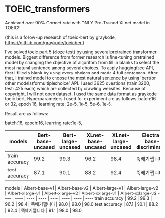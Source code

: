 # TOEIC_transformers

Achieved over 90% Correct rate with ONLY Pre-Trained XLnet model in TOEIC!!

(this is a follow-up research of toeic-bert by graykode, https://github.com/graykode/toeicbert)

I've solved toeic part 5 (cloze test) by using several pretrained transformer models. Biggest difference from former research is fine-tuning pretrained model by changing the objective of algorithm from fill in blanks to select the most natural sentence among several choices. To apply huggingface API, first I filled a blank by using every choices and made 4 full sentences. After that, I trained model to choose the most natural sentence by using 'bert(or other models)formultiplechoice' API. I used 3625 questions (train:3200, test: 425 each) which are collected by crawling websites. Because of copyright, I will not open dataset. I used the same data format as graykode toeic bert. Hyperparameters I used for experiment are as follows: batch:16 or 32, epoch 16, learning rate: 2e-5, 1e-5, 5e-6, 1e-6. 

Result are as follows: 

batch:16, epoch:16, learning rate:1e-5, 

models | Bert-base-uncased | Bert-large-uncased | XLnet-base-uncased | XLnet-large-uncased | Electra-base-discriminator | Electra-large-discriminator
---- | ---- | ---- | ---- | ---- | ---- | ---- 
train accuracy | 99.2 | 99.3 | 96.2 | 98.4 | 뚝배기깹니다 | 98.0
test accuracy | 87.1 | 90.1 | 88.2 | 92.4 | 뚝배기깹니다 | 91.1


models | Albert-base-v1 | Albert-base-v2 | Albert-large-v1 | Albert-large-v2 | Albert-xlarge-v1 | Albert-xlarge-v2 | Albert-xxlarge-v1 | Albert-xxlarge-v2
---- | ---- | ---- | ---- | ---- | ---- | ---- | ----
train accuracy | 99.2 | 99.3 | 96.2 | 98.4 | 뚝배기깹니다 | 98.0 | 98.0 | 98.0
test accuracy | 87.1 | 90.1 | 88.2 | 92.4 | 뚝배기깹니다 | 91.1 | 98.0 | 98.0

 
